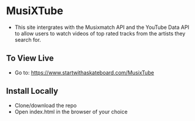# MusiXTube

* This site intergrates with the Musixmatch API and the YouTube Data API to allow users to watch videos of top rated tracks from the artists they search for.

## To View Live

* Go to: https://www.startwithaskateboard.com/MusixTube

## Install Locally

* Clone/download the repo
* Open index.html in the browser of your choice
